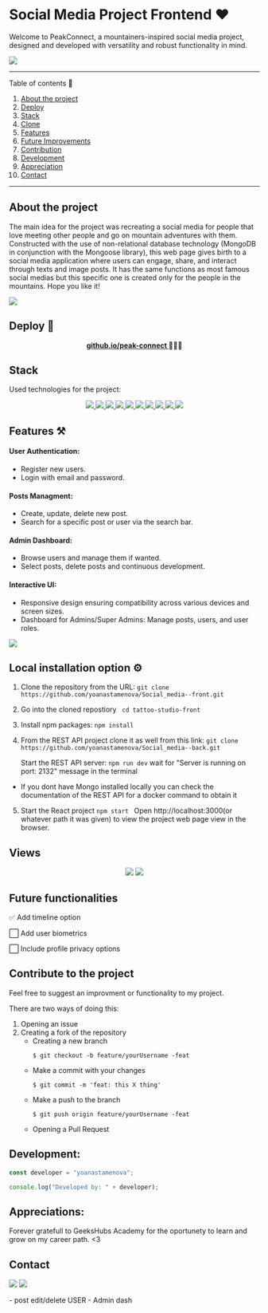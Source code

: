 # Social Media Project Frontend ❤️

Welcome to PeakConnect, a mountainers-inspired social media project, designed and developed with versatility and robust functionality in mind. 

<img src="./public/assets/logo.png">

<hr>

<summary> Table of contents 📝</summary> 
    <ol> 
    <li><a href="#about-the-project-📁">About the project</a></li> 
    <li><a href="#deploy-🚀">Deploy</a></li> 
    <li><a href="#stack">Stack</a></li> 
    <li><a href="#local-installation-option">Clone</a></li> 
    <li><a href="#features-⚒">Features</a></li> 
    <li><a href="#future-improvements">Future Improvements</a></li> 
    <li><a href="#contributions">Contribution</a></li> 
    <li><a href="#development">Development</a></li>    
    <li><a href="#appreciations">Appreciation</a></li> 
    <li><a href="#contact">Contact</a></li>
    </ol>

<hr>

## About the project

The main idea for the project was recreating a social media for people that love meeting other people and go on mountain adventures with them. Constructed with the use of non-relational database technology (MongoDB in conjunction with the Mongoose library), this web page gives birth to a social media application where users can engage, share, and interact through texts and image posts. It has the same functions as most famous social medias but this specific one is created only for the people in the mountains. Hope you like it!

<img src="./public/assets/view.webp">


## Deploy 🚀

<div align="center">
    <a href="https://social-media-app.zeabur.app"><strong> github.io/peak-connect </strong></a>🚀🚀🚀
</div>

## Stack

Used technologies for the project:

<div align="center"> 
<a href="https://reactjs.org/"> 
<img src= "https://img.shields.io/badge/React-20232A?style=for-the-badge&logo=react&logoColor=61DAFB"/> 
</a> 
<a href="https://www.typescriptlang.org/"> 
<img src= "https://img.shields.io/badge/JavaScript-323330?style=for-the-badge&logo=javascript&logoColor=F7DF1E" />
 </a>
 <a href="https://sass-lang.com/"> 
 <img src= "https://img.shields.io/badge/Sass-HF569B?style=for-the-badge&logo=sass&logoColor=white"/> 
 </a> 
 <a href="https://axios-http.com/"> 
 <img src= "https://img.shields.io/badge/Axios-6700DF?style=for-the-badge&logo=axios&logoColor=white"/> 
 </a> 
  <a href="https://materialui.com/"> 
 <img src= "https://img.shields.io/badge/Material%20UI-007FFF?style=for-the-badge&logo=mui&logoColor=white"/> 
 </a> 
   <a href="https://reactrouter.com/"> 
 <img src= "https://img.shields.io/badge/React_Router-CA4245?style=for-the-badge&logo=react-router&logoColor=white"/> 
 </a> 
   <a href="https://node.com/"> 
 <img src= "https://img.shields.io/badge/Node%20js-339933?style=for-the-badge&logo=nodedotjs&logoColor=white"/> 
 </a> 
    <a href="https://npm.com/"> 
 <img src= "https://img.shields.io/badge/npm-CB3837?style=for-the-badge&logo=npm&logoColor=white"/> 
 </a>
     <a href="https://redux.com/"> 
 <img src= "https://img.shields.io/badge/Redux-593D88?style=for-the-badge&logo=redux&logoColor=white"/> 
 </a>
      <a href="https://jwtdecoded.com/"> 
 <img src= "https://img.shields.io/badge/JWT-000000?style=for-the-badge&logo=JSON%20web%20tokens&logoColor=white"/> 
 </a>
 </div>


## Features ⚒

#### User Authentication:

- Register new users.
- Login with email and password.

#### Posts Managment:

- Create, update, delete new post.
- Search for a specific post or user via the search bar.

#### Admin Dashboard:

- Browse users and manage them if wanted.
- Select posts, delete posts and continuous development.

#### Interactive UI:

- Responsive design ensuring compatibility across various devices and screen sizes.
- Dashboard for Admins/Super Admins:
  Manage posts, users, and user roles.


<img src="./public/assets/giphy.webp">

## Local installation option ⚙️

1. Clone the repository from the URL:
   `git clone https://github.com/yoanastamenova/Social_media--front.git`
2. Go into the cloned repostiory
   ` cd tattoo-studio-front`
3. Install npm packages:
   `npm install `
4. From the REST API project clone it as well from this link:
   `git clone https://github.com/yoanastamenova/Social_media--back.git`

    Start the REST API server: 
   `npm run dev` 
   wait for "Server is running on port: 2132" message in the terminal

- If you dont have Mongo installed locally you can check the documentation of the REST API for a docker command to obtain it

5. Start the React project
   `npm start `
   Open http://localhost:3000(or whatever path it was given) to view the project web page view in the browser.

## Views

<div align="center"> 
   <img src="./public/assets/login.png"/>
   <img src="./public/assets/HomePage.png"/>
</div>


## Future functionalities

✅ Add timeline option 

⬜ Add user biometrics

⬜ Include profile privacy options

## Contribute to the project

Feel free to suggest an improvment or functionality to my project.

There are two ways of doing this:

1. Opening an issue
2. Creating a fork of the repository
   - Creating a new branch
     ```
     $ git checkout -b feature/yourUsername -feat
     ```
   - Make a commit with your changes
     ```
     $ git commit -m 'feat: this X thing'
     ```
   - Make a push to the branch
     ```
     $ git push origin feature/yourUsername -feat
     ```
   - Opening a Pull Request

## Development:

```js
const developer = "yoanastamenova";

console.log("Developed by: " + developer);
```

## Appreciations:

Forever gratefull to GeeksHubs Academy for the oportunety to learn and grow on my career path. <3

## Contact

<a href = "mailto:micorreoelectronico@gmail.com"><img src="https://img.shields.io/badge/Gmail-C6362C?style=for-the-badge&logo=gmail&logoColor=white" target="_blank"></a>
<a href="https://www.linkedin.com/in/linkedinUser/" target="_blank"><img src="https://img.shields.io/badge/-LinkedIn-%230077B5?style=for-the-badge&logo=linkedin&logoColor=white" target="_blank"></a>

</p>

<p> 
- post edit/delete USER
- Admin dash
</p>